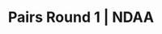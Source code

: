 ---
layout: match
title: Pairs Round 1 | NDAA
keywords: NDAA, norwich & district anglers association, norwich & district anglers, norwich and district angling, norwich & district, matches, fishing match, match result, pairs league round 1, pairs round 1
match-period: rounds
match-type: pairs
sections:
  # - title: Match Information
  #   hash: match-info
  #   css-class: match-info
  #   paragraphs:
  #     - hdr:
  #       img:
  #       sentences:
  #         - txt: Pairs League to be decided by aggregate section points from 6 of the 7 rounds (each Pair can drop their worst aggregate section points from a given round)
  #         - txt: Each pairing will be split between Zone A and Zone B.
  #         # - txt: Each Zone will consist of 2 sections.
  #         # - txt: Payout Per Round
  #         # - ulist-items:
  #         #   - item: Top 4 Pairs based on section points.
  #         #   - item: Top 2 anglers per section.
  #         - txt: Pairs wishing to enter the League please pay £40 entry fee on Round 1.
  #         - txt: There may be space on each round for Pairs to fish without being included in the Series.
  #         - txt: Please contact the match organiser, **Tony Gibbons 01603 4009738 / [tony.gibbons@ndaa.org.uk](mailto:tony.gibbons@ndaa.org.uk)**, for further information.
  - title: Match Result
    hash: match-result
    paragraphs:
      - hdr:
        img:
        sentences:
          - txt: Pairs result on the day decided by points (result shown above).
          - txt: Pairs League to be decided by aggregate section points from 6 of the 7 rounds (each Pair can drop their worst aggregate section points from a given round).
  - title: 
    hash:
    css-class: table-container
    paragraphs:
      - result-file: pairs-r1
---
